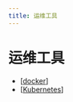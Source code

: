 ```yaml
---
title: 运维工具
---
```


# 运维工具

- [[docker]]
- [[Kubernetes]]


[//begin]: # "Autogenerated link references for markdown compatibility"
[docker]: docker/docker.md "docker"
[Kubernetes]: k8s/Kubernetes.md "Kubernetes"
[//end]: # "Autogenerated link references"